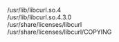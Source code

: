 /usr/lib/libcurl.so.4  
/usr/lib/libcurl.so.4.3.0  
/usr/share/licenses/libcurl  
/usr/share/licenses/libcurl/COPYING  

